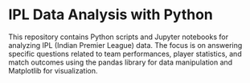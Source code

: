 # IPL Data Analysis with Python

This repository contains Python scripts and Jupyter notebooks for analyzing IPL (Indian Premier League) data. The focus is on answering specific questions related to team performances, player statistics, and match outcomes using the pandas library for data manipulation and Matplotlib for visualization.
